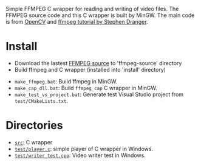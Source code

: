 Simple FFMPEG C wrapper for reading and writing of video files.
The FFMPEG source code and this C wrapper is built by MinGW.
The main code is from [OpenCV](http://www.opencv.org) and [ffmpeg tutorial by Stephen Dranger](http://dranger.com/ffmpeg/).


Install
=======

* Download the lastest [FFMPEG source](http://www.ffmpeg.org/download.html) to 'ffmpeg-source' directory
* Build ffmpeg and C wrapper (installed into 'install' directory)

- `make_ffmpeg.bat`: Build ffmpeg in MinGW.
- `make_cap_dll.bat`: Build `ffmpeg_cap` C wrapper in MinGW.
- `make_test_vs_project.bat`: Generate test Visual Studio project from
  `test/CMakeLists.txt`.


Directories
===========

- [`src`](src): C wrapper
- [`test/player.c`](test/player.c): simple player of C wrapper in Windows.
- [`test/writer_test.cpp`](test/writer_test.cpp): Video writer test in Windows.

